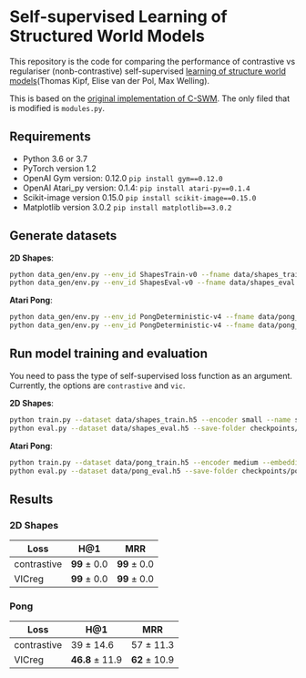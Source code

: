 # Self-supervised Learning of Structured World Models

This repository is the code for comparing the performance of contrastive vs regulariser (nonb-contrastive) self-supervised [learning of structure world models](http://arxiv.org/abs/1911.12247)(Thomas Kipf, Elise van der Pol, Max Welling).

This is based on the [original implementation of C-SWM](https://github.com/tkipf/c-swm). The only filed that is modified is `modules.py`. 

## Requirements

* Python 3.6 or 3.7
* PyTorch version 1.2
* OpenAI Gym version: 0.12.0 `pip install gym==0.12.0`
* OpenAI Atari_py version: 0.1.4: `pip install atari-py==0.1.4`
* Scikit-image version 0.15.0 `pip install scikit-image==0.15.0`
* Matplotlib version 3.0.2 `pip install matplotlib==3.0.2`

## Generate datasets

**2D Shapes**:
```bash
python data_gen/env.py --env_id ShapesTrain-v0 --fname data/shapes_train.h5 --num_episodes 1000 --seed 1
python data_gen/env.py --env_id ShapesEval-v0 --fname data/shapes_eval.h5 --num_episodes 10000 --seed 2
```


**Atari Pong**:
```bash
python data_gen/env.py --env_id PongDeterministic-v4 --fname data/pong_train.h5 --num_episodes 1000 --atari --seed 1
python data_gen/env.py --env_id PongDeterministic-v4 --fname data/pong_eval.h5 --num_episodes 100 --atari --seed 2
```


## Run model training and evaluation
You need to pass the type of self-supervised loss function as an argument. Currently, the options are `contrastive` and `vic`.

**2D Shapes**:
```bash
python train.py --dataset data/shapes_train.h5 --encoder small --name shapes --ssl-loss vic
python eval.py --dataset data/shapes_eval.h5 --save-folder checkpoints/shapes_vic --num-steps 1
```

**Atari Pong**:
```bash
python train.py --dataset data/pong_train.h5 --encoder medium --embedding-dim 4 --action-dim 6 --num-objects 3 --copy-action --epochs 200 --name pong --ssl-loss vic
python eval.py --dataset data/pong_eval.h5 --save-folder checkpoints/pong_vic --num-steps 1
```

## Results

### 2D Shapes
| Loss        | H@1            | MRR          |
|-------------|----------------|--------------|
| contrastive | **99** $\pm$ 0.0  | **99** $\pm$ 0.0 |
| VICreg      | **99** $\pm$ 0.0 | **99** $\pm$ 0.0 |

### Pong
| Loss        | H@1            | MRR          |
|-------------|----------------|--------------|
| contrastive | 39 $\pm$ 14.6   | 57 $\pm$ 11.3 |
| VICreg      | **46.8** $\pm$ 11.9 | **62** $\pm$ 10.9 |
